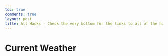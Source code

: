 ```yaml
---
toc: true
comments: true
layout: post
title: All Hacks - Check the very bottom for the links to all of the hacks
---
```


<!DOCTYPE html>
<html>
<head>
    <link rel="stylesheet" type="text/css" href="styles.css">
</head>
<body>
    <div class="weather-container">
        <h1>Current Weather</h1>
        <p id="location"></p>
        <p id="temperature"></p>
        <p id="description"></p>
    </div>    <script src="script.js"></script>
</body>
</html>
<script>
// script.js
document.addEventListener("DOMContentLoaded", () => {
    if ("geolocation" in navigator) {
        navigator.geolocation.getCurrentPosition(function (position) {
            const lat = 33.01479454987898;//position.coords.latitude;
            const lon = -117.12140255005595;//position.coords.longitude;
            // Replace 'YOUR_API_KEY' with your OpenWeatherMap API key
            const apiKey = 'e04a331282msh3e1b2def5842403p13c761jsnf3a321372e50';
            const apiUrl = "https://api.weather.gov/points/" + latitude + "," + longitude;
            fetch(apiUrl)
                .then((response) => response.json())
                .then((data) => {
                    const location = data.name;
                    const temperature = data.main.temp;
                    const description = data.weather[0].description;
                    document.getElementById("location").textContent = `Location: ${location}`;
                    document.getElementById("temperature").textContent = `Temperature: ${temperature}°C`;
                    document.getElementById("description").textContent = `Description: ${description}`;
                })
                .catch((error) => {
                    console.error("Error fetching weather data: ", error);
                });
        });
    } else {
        console.error("Geolocation is not available in this browser.");
    }
});
</script>